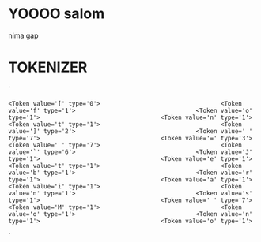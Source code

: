 # YOOOO salom

nima gap



# TOKENIZER 

`

	<Token value='[' type='0'>                                  <Token value='f' type='1'>                                  <Token value='o' type='1'>                                  <Token value='n' type='1'>                                  <Token value='t' type='1'>                                  <Token value=']' type='2'>                                  <Token value=' ' type='7'>                                  <Token value='=' type='3'>                                  <Token value=' ' type='7'>                                  <Token value='`' type='6'>                                  <Token value='J' type='1'>                                  <Token value='e' type='1'>                                  <Token value='t' type='1'>                                  <Token value='b' type='1'>                                  <Token value='r' type='1'>                                  <Token value='a' type='1'>                                  <Token value='i' type='1'>                                  <Token value='n' type='1'>                                  <Token value='s' type='1'>                                  <Token value=' ' type='7'>                                  <Token value='M' type='1'>                                  <Token value='o' type='1'>                                  <Token value='n' type='1'>                                  <Token value='o' type='1'>
	
`
